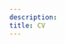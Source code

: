 ```yaml
---
description: 
title: CV
---
```


<object data = "/static/Caitlin_Ward_CV.pdf" type = "application/pdf" width = "100%"></object>
